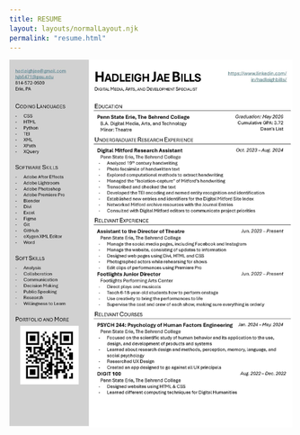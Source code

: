 ```yaml
---
title: RESUME
layout: layouts/normalLayout.njk
permalink: "resume.html"
---
```


<img src="img/ResumeResume.jpg" alt="Resume"/>
